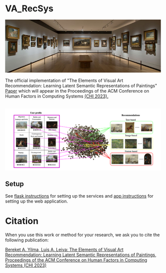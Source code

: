 # VA_RecSys

<p align="center">
<img width="1100"  src="figs/cover.jpg"/> 
</p>

The official implementation of "The Elements of Visual Art Recommendation: Learning Latent Semantic Representations of Paintings" [Paper]() which will appear in the Proceedings of the ACM Conference on Human Factors in Computing Systems [(CHI 2023).](https://chi2023.acm.org/)

<p align="center"></br>
<img width="1100"  src="figs/header.jpg"/> 
</p>

## Setup 

See [flask instructions](flask/README.md) for setting up the services
and [app instructions](app/README.md) for setting up the web application.

Citation
========

When you use this work or method for your research, we ask you to cite the following publication:


[Bereket A. Yilma, Luis A. Leiva: The Elements of Visual Art Recommendation: Learning Latent Semantic Representations of Paintings, Proceedings of the ACM Conference on Human Factors in Computing Systems (CHI 2023)](#)

``` bibtex


```
